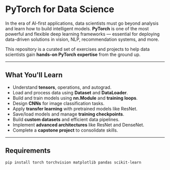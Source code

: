 # PyTorch for Data Science  

In the era of AI-first applications, data scientists must go beyond analysis and learn how to build intelligent models. **PyTorch** is one of the most powerful and flexible deep learning frameworks — essential for deploying data-driven solutions in vision, NLP, recommendation systems, and more.

This repository is a curated set of exercises and projects to help data scientists gain **hands-on PyTorch expertise** from the ground up.

---

##  What You'll Learn

- Understand **tensors**, operations, and autograd.
- Load and process data using **Dataset** and **DataLoader**.
- Build and train models using **nn.Module** and **training loops**.
- Design **CNNs** for image classification tasks.
- Apply **transfer learning** with pretrained models like ResNet.
- Save/load models and manage **training checkpoints**.
- Build **custom datasets** and efficient data pipelines.
- Implement **advanced architectures** like ResNet and DenseNet.
- Complete a **capstone project** to consolidate skills.

---

##  Requirements

```bash
pip install torch torchvision matplotlib pandas scikit-learn
